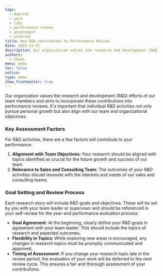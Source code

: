 ```yaml
---
tags:
  - dwarves
  - work
  - labs
  - performance-review
  - assessment
  - internal
title: How R&D contributes to Performance Review
date: 2023-11-21
description: Our organization values the research and development (R&D) efforts of our team members and aims to incorporate these contributions into performance reviews. It's important that individual R&D activities not only pursue personal growth but also align with our team and organizational objectives.
authors:
  - thanh
menu: memo
toc: false
notice: 
type: memo
show_frontmatter: true
---
```

Our organization values the research and development (R&D) efforts of our team members and aims to incorporate these contributions into performance reviews. It's important that individual R&D activities not only pursue personal growth but also align with our team and organizational objectives.

### ****Key Assessment Factors****

For R&D activities, there are a few factors will contribute to your performance:

1. **Alignment with Team Objectives:** Your research should be aligned with topics identified as crucial for the future growth and success of our team.
2. **Relevance to Sales and Consulting Team:** The outcomes of your R&D activities should resonate with the interests and needs of our sales and consulting teams.

### ****Goal Setting and Review Process****

Each research story will include R&D goals and objectives. These will be set by you with your team leader or supervisor and should be referenced in your self-review for the year-end performance evaluation process:

- **Goal Agreement**: At the beginning, clearly define your R&D goals in agreement with your team leader. This should include the topics of research and expected outcomes.
- **Flexibility in Topics**: While exploring new areas is encouraged, any changes in research topics must be promptly communicated and approved.
- **Timing of Assessment**: If you change your research topic late in the review period, the evaluation of your work will be deferred to the next review cycle. This ensures a fair and thorough assessment of your contributions.